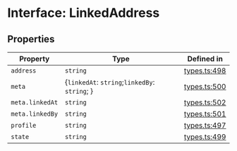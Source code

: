 # Interface: LinkedAddress

## Properties

| Property | Type | Defined in |
| ------ | ------ | ------ |
| `address` | `string` | [types.ts:498](https://github.com/monerium/js-monorepo/blob/main/packages/sdk/src/types.ts#L498) |
| `meta` | \{`linkedAt`: `string`;`linkedBy`: `string`; \} | [types.ts:500](https://github.com/monerium/js-monorepo/blob/main/packages/sdk/src/types.ts#L500) |
| `meta.linkedAt` | `string` | [types.ts:502](https://github.com/monerium/js-monorepo/blob/main/packages/sdk/src/types.ts#L502) |
| `meta.linkedBy` | `string` | [types.ts:501](https://github.com/monerium/js-monorepo/blob/main/packages/sdk/src/types.ts#L501) |
| `profile` | `string` | [types.ts:497](https://github.com/monerium/js-monorepo/blob/main/packages/sdk/src/types.ts#L497) |
| `state` | `string` | [types.ts:499](https://github.com/monerium/js-monorepo/blob/main/packages/sdk/src/types.ts#L499) |
